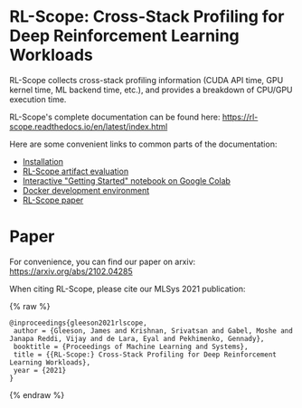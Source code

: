 # RL-Scope: Cross-Stack Profiling for Deep Reinforcement Learning Workloads

RL-Scope collects cross-stack profiling information (CUDA API time, GPU kernel time, ML backend time, etc.), and provides a breakdown of CPU/GPU execution time.

RL-Scope's complete documentation can be found here: <https://rl-scope.readthedocs.io/en/latest/index.html>

Here are some convenient links to common parts of the documentation:
- [Installation](https://rl-scope.readthedocs.io/en/latest/installation.html)
- [RL-Scope artifact evaluation](https://rl-scope.readthedocs.io/en/latest/artifacts.html)
- [Interactive "Getting Started" notebook on Google Colab](https://colab.research.google.com/github/UofT-Ecosystem/rlscope/blob/master/jupyter/01_rlscope_getting_started.ipynb)
- [Docker development environment](https://rl-scope.readthedocs.io/en/latest/host_config.html)
- [RL-Scope paper](https://arxiv.org/abs/2102.04285)

# Paper

For convenience, you can find our paper on arxiv:
https://arxiv.org/abs/2102.04285

When citing RL-Scope, please cite our MLSys 2021 publication:

{% raw %}

    @inproceedings{gleeson2021rlscope,
     author = {Gleeson, James and Krishnan, Srivatsan and Gabel, Moshe and Janapa Reddi, Vijay and de Lara, Eyal and Pekhimenko, Gennady},
     booktitle = {Proceedings of Machine Learning and Systems},
     title = {{RL-Scope:} Cross-Stack Profiling for Deep Reinforcement Learning Workloads},
     year = {2021}
    }
    
{% endraw %}
